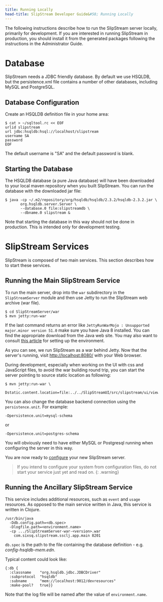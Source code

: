 ```yaml
---
title: Running Locally
head-title: SlipStream Developer Guide&#58; Running Locally
---
```


The following instructions describe how to run the SlipStream server
locally, primarily for development.  If you are interested in running
SlipStream in production, you should install it from the generated
packages following the instructions in the Administrator Guide.

# Database

SlipStream needs a JDBC friendly database. By default we use HSQLDB,
but the persistence.xml file contains a number of other databases,
including MySQL and PostgreSQL.

## Database Configuration

Create an HSQLDB definition file in your home area:

    $ cat > ~/sqltool.rc << EOF
    urlid slipstream
    url jdbc:hsqldb:hsql://localhost/slipstream
    username SA
    password
    EOF

The default username is "SA" and the default password is blank.

## Starting the Database

The HSQLDB database (a pure Java database) will have been downloaded
to your local maven repository when you built SlipStream.  You can run
the database with the downloaded jar file:

    $ java -cp ~/.m2/repository/org/hsqldb/hsqldb/2.3.2/hsqldb-2.3.2.jar \
           org.hsqldb.server.Server \
           --database.0 file:slipstreamdb \
           --dbname.0 slipstream &

Note that starting the database in this way should not be done in
production.  This is intended only for development testing. 

# SlipStream Services

SlipStream is composed of two main services. This section describes
how to start these services.

## Running the Main SlipStream Service

To run the main server, drop into the `war` subdirectory in the
`SlipStreamServer` module and then use Jetty to run the SlipStream web
archive (war file). 

    $ cd SlipStreamServer/war
    $ mvn jetty:run-war

If the last command returns an error like `JettyRunWarMojo :
Unsupported major.minor version 51.0` make sure you have Java 8
installed.  You can find the appropriate download from the Java web
site.  You may also want to consult [this article][java-osx-setup] for
setting up the environment.

As you can see, we run SlipStream as a war behind Jetty.  Now that the
server's running, visit
[http://localhost:8080/](http://localhost:8080/) with your Web
browser.


During development, especially when working on the UI with css and
JavaScript files, to avoid the war building round trip, you can start
the server pointing to source static location as following:

    $ mvn jetty:run-war \
          -Dstatic.content.location=file:../../SlipStreamUI/src/slipstream/ui/views 

You can also change the database backend connection using the
`persistence.unit`. For example:

    -Dpersistence.unit=mysql-schema

or

    -Dpersistence.unit=postgres-schema

You will obviously need to have either MySQL or Postgresql running
when configuring the server in this way.

You are now ready to [configure](/documentation/developer_guide/configuration.html)
your new SlipStream server.

> If you intend to configure your system from configuration files,
do not start your service just yet and read on.
{: .warning}

## Running the Ancillary SlipStream Service

This service includes additional resources, such as `event` and `usage` resources.
As opposed to the main service written in Java, this service is written
in Clojure.


    /usr/bin/java
      -Ddb.config.path=<db.spec>
      -Dlogfile.path=<environment.name>
      -cp .../SlipStreamServer-war-<version>.war
        com.sixsq.slipstream.ssclj.app.main 8201

`db.spec` is the path to the file containing the database definition - 
e.g. *config-hsqldb-mem.edn*.

Typical content could look like:

    {:db {
      :classname    "org.hsqldb.jdbc.JDBCDriver"
      :subprotocol  "hsqldb"
      :subname      "mem://localhost:9012/devresources"
      :make-pool?   true}}

Note that the log file will be named after the value of `environment.name`.


[java-osx-setup]: http://www.jayway.com/2013/03/08/configuring-maven-to-use-java-7-on-mac-os-x/
